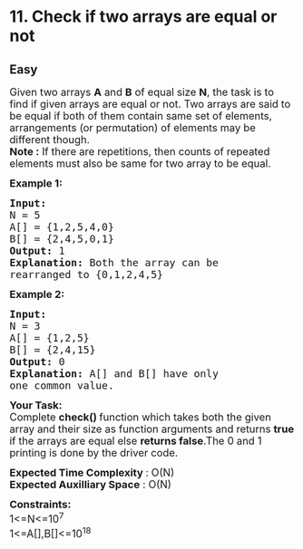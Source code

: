 # 11. Check if two arrays are equal or not
## Easy
<div class="problem-statement">
                <p></p><p><span style="font-size:18px">Given two arrays <strong>A</strong> and <strong>B</strong> of equal size <strong>N</strong>, the task is to find if given arrays are equal or not. Two arrays are said to be equal if both of them contain same set of elements, arrangements (or permutation) of elements may be different though.<br>
<strong>Note :</strong>&nbsp;If there are repetitions, then counts of repeated elements must also be same for two array to be equal.</span></p>

<p><span style="font-size:18px"><strong>Example 1:</strong></span></p>

<pre><span style="font-size:18px"><strong>Input:
</strong>N = 5
A[] = {1,2,5,4,0}
B[] = {2,4,5,0,1}
<strong>Output: </strong>1<strong>
Explanation: </strong>Both the array can be 
rearranged to {0,1,2,4,5}</span>
</pre>

<p><span style="font-size:18px"><strong>Example 2:</strong></span></p>

<pre><span style="font-size:18px"><strong>Input:
</strong>N = 3
A[] = {1,2,5}
B[] = {2,4,15}
<strong>Output: </strong>0<strong>
Explanation: </strong>A[] and B[] have only 
one common value.</span></pre>

<p><span style="font-size:18px"><strong>Your Task:</strong><br>
Complete&nbsp;<strong>check() </strong>function which takes both the given array and their size as function arguments and returns <strong>true</strong> if the arrays are equal else <strong>returns false</strong>.The 0 and 1 printing is done by the driver code.</span></p>

<p><span style="font-size:18px"><strong>Expected Time Complexity </strong>: O(N)<br>
<strong>Expected Auxilliary Space</strong> : O(N)</span></p>

<p><span style="font-size:18px"><strong>Constraints:</strong><br>
1&lt;=N&lt;=10<sup>7</sup><br>
1&lt;=A[],B[]&lt;=10<sup>18</sup></span></p>

<p>&nbsp;</p>
 <p></p>
            </div>